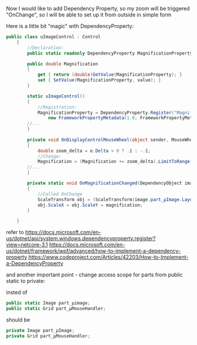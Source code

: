 Now I would like to add Dependency Property, so my zoom will be triggered "OnChange", so I will be able to set up it from outside in simple form

Here is a little bit "magic" with DependencyProperty:

````csharp
public class uImageControl : Control
    {
        //Declaration:
        public static readonly DependencyProperty MagnificationProperty;

		public double Magnification
		{
			get { return (double)GetValue(MagnificationProperty); }
			set { SetValue(MagnificationProperty, value); }
		}

        static uImageControl()
        {
            //Registration:
            MagnificationProperty = DependencyProperty.Register("Magnification", typeof(double), typeof(uImageControl), 
                new FrameworkPropertyMetadata(1.0, FrameworkPropertyMetadataOptions.AffectsRender, OnMagnificationChanged));
        //...
        }
		
        private void OnDisplayControlMouseWheel(object sender, MouseWheelEventArgs e)
        {    
            double zoom_delta = e.Delta > 0 ? .1 : -.1;            
            //Change:
            Magnification = (Magnification += zoom_delta).LimitToRange(.1, 10);
        //...
        }    

        private static void OnMagnificationChanged(DependencyObject image, DependencyPropertyChangedEventArgs magnification)
		{
            //Called OnChange
			ScaleTransform obj = (ScaleTransform)image.part_µImage.LayoutTransform;
  			obj.ScaleX = obj.ScaleY = magnification;
  		}

    }

````
refer to
https://docs.microsoft.com/en-us/dotnet/api/system.windows.dependencyproperty.register?view=netcore-3.1
https://docs.microsoft.com/en-us/dotnet/framework/wpf/advanced/how-to-implement-a-dependency-property
https://www.codeproject.com/Articles/42203/How-to-Implement-a-DependencyProperty

and another important point - change access scope for parts from public static to private:

insted of
````csharp
public static Image part_µimage;
public static Grid part_µMouseHandler;
````

should be 
````csharp
private Image part_µImage;
private Grid part_µMouseHandler;
````
